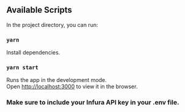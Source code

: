 
## Available Scripts

In the project directory, you can run:

### `yarn`
Install dependencies.

### `yarn start`
Runs the app in the development mode.\
Open [http://localhost:3000](http://localhost:3000) to view it in the browser.

### Make sure to include your Infura API key in your .env file.

